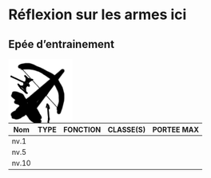 # Réflexion sur les armes ici



## Epée d’entrainement 

<img src="../web/imgs/armes/inconu.png"  style="float: left;"/>

| Nom   | TYPE | FONCTION  | CLASSE(S) | PORTEE MAX |
| ----- | ---- | --------- | --------- | ---------- |
| nv.1  |      |           |           |            |
| nv.5  |      |           |           |            |
| nv.10 |      |           |           |            |
